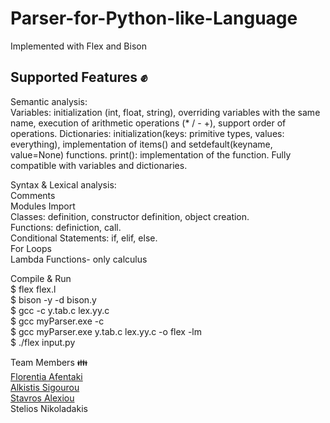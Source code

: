 # Parser-for-Python-like-Language
Implemented with Flex and Bison
## Supported Features ✊
Semantic analysis: <br/>
Variables: initialization (int, float, string), overriding variables with the same name, execution of arithmetic operations (* / - +), support order of operations.
Dictionaries: initialization(keys: primitive types, values: everything), implementation of items() and setdefault(keyname, value=None) functions.
print(): implementation of the function. Fully compatible with variables and dictionaries. <br/>

Syntax & Lexical analysis:<br/>
Comments <br/>
Modules Import <br/>
Classes: definition, constructor definition, object creation. <br/>
Functions: definiction, call. <br/>
Conditional Statements: if, elif, else. <br/>
For Loops <br/>
Lambda Functions- only calculus <br/>

Compile & Run <br/>
$ flex flex.l <br/>
$ bison -y -d bison.y <br/>
$ gcc -c y.tab.c lex.yy.c <br/>
$ gcc myParser.exe -c <br/>
$ gcc myParser.exe y.tab.c lex.yy.c -o flex -lm <br/>
$ ./flex input.py <br/>

Team Members 👪 <br />
<a href="https://github.com/aflorentia"> Florentia Afentaki </a> <br />
<a href="https://github.com/asigourou"> Alkistis Sigourou </a> <br />
<a href="https://github.com/stavros-alexiou"> Stavros Alexiou </a> <br />
Stelios Nikoladakis 
